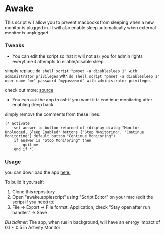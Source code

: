 # Awake

This script will allow you to prevent macbooks from sleeping when a new monitor is plugged in. It will also enable sleep automatically when external monitor is unplugged.

### Tweaks

* You can edit the script so that it will not ask you for admin rights everytime it attempts to enable/disable sleep.

simply replace `do shell script "pmset -a disablesleep 1" with administrator privileges` with `do shell script "pmset -a disablesleep 1" user name "me" password "mypassword" with administrator privileges` 

check out more: [source](https://developer.apple.com/library/archive/technotes/tn2065/_index.html)

* You can ask the app to ask if you want it to continue monitoring after enabling sleep back.

simply remove the comments from these lines:

```
(* activate
	set answer to button returned of (display dialog "Monitor Unplugged, Sleep Enabled" buttons {"Stop Monitoring", "Continue Monitoring"} default button "Continue Monitoring")
	if answer is "Stop Monitoring" then
		quit me
	end if *)
```

### Usage

you can download the app [here.](https://github.com/qspark/awake/releases/tag/1.0)

To build it yourself:

1. Clone this repository
2. Open "awake.applescript" using "Script Editor" on your mac (edit the script if you need to)
3. File -> Export -> File format: Application, check "Stay open after run handler." -> Save

*Disclaimer:* The app, when run in background, will have an energy impact of 0.1 ~ 0.5 in Activity Monitor


